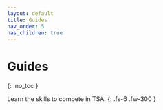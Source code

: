 ```yaml
---
layout: default
title: Guides
nav_order: 5
has_children: true
---
```


# Guides
{: .no_toc }

Learn the skills to compete in TSA.
{: .fs-6 .fw-300 }
